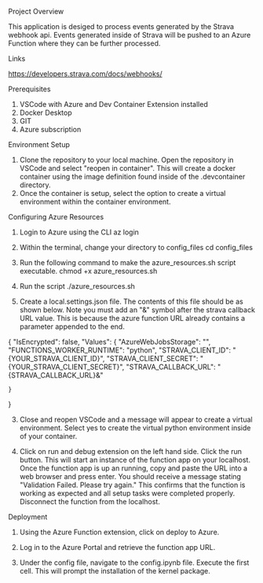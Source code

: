 Project Overview

This application is desiged to process events generated by the Strava webhook api. Events generated inside of Strava will be pushed to an Azure Function where they can be further processed.

Links

https://developers.strava.com/docs/webhooks/

Prerequisites
1. VSCode with Azure and Dev Container Extension installed 
2. Docker Desktop
3. GIT
4. Azure subscription


Environment Setup
1. Clone the repository to your local machine. Open the repository in VSCode and select "reopen in container". This will create a docker container using the image definition found inside of the .devcontainer directory.
2. Once the container is setup, select the option to create a virtual environment within the container environment.

Configuring Azure Resources
1. Login to Azure using the CLI
  az login
2. Within the terminal, change your directory to config_files
  cd config_files

3. Run the following command to make the azure_resources.sh script executable.
  chmod +x azure_resources.sh

4. Run the script
  ./azure_resources.sh


2. Create a local.settings.json file. The contents of this file should be as shown below. Note you must add an "&" symbol after the strava callback URL value. This is because the azure function URL already contains a parameter appended to the end.

{
    "IsEncrypted": false,
    "Values": {
      "AzureWebJobsStorage": "",
      "FUNCTIONS_WORKER_RUNTIME": "python",
      "STRAVA_CLIENT_ID": "{YOUR_STRAVA_CLIENT_ID}",
      "STRAVA_CLIENT_SECRET": "{YOUR_STRAVA_CLIENT_SECRET}",
      "STRAVA_CALLBACK_URL": "{STRAVA_CALLBACK_URL}&"
  
    }
  }

3. Close and reopen VSCode and a message will appear to create a virtual environment. Select yes to create the virtual python environment inside of your container.


4. Click on run and debug extension on the left hand side. Click the run button. This will start an instance of the function app on your localhost. Once the function app is up an running, copy and paste the URL into a web browser and press enter. You should receive a message stating "Validation Failed. Please try again." This confirms that the function is working as expected and all setup tasks were completed properly. Disconnect the function from the localhost.

Deployment
1. Using the Azure Function extension, click on deploy to Azure.
2. Log in to the Azure Portal and retrieve the function app URL.




5. Under the config file, navigate to the config.ipynb file. Execute the first cell. This will prompt the installation of the kernel package.




